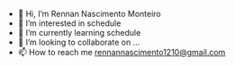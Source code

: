 - 👋 Hi, I’m Rennan Nascimento Monteiro
- 👀 I’m interested in schedule
- 🌱 I’m currently learning schedule
- 💞️ I’m looking to collaborate on ...
- 📫 How to reach me rennannascimento1210@gmail.com

<!---
Rennan15/Rennan15 is a ✨ special ✨ repository because its `README.md` (this file) appears on your GitHub profile.
You can click the Preview link to take a look at your changes.
--->
